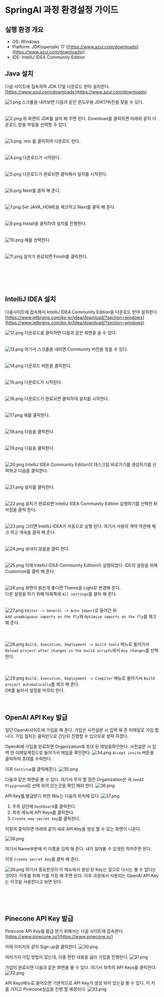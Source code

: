 # SpringAI 과정 환경설정 가이드

## 실행 환경 개요
- OS: Windows
- Platform: JDK(openjdk) 17 ([https://www.azul.com/downloads](https://www.azul.com/downloads))
- IDE: IntelliJ IDEA Community Edition


## Java 설치
다음 사이트에 접속하여 JDK 17을 다운로드 받아 설치한다.
[https://www.azul.com/downloads](https://www.azul.com/downloads)

![1.png](img%2F00%2F1.png)
스크롤을 내려보면 다음과 같은 윈도우용 JDK17버전을 찾을 수 있다.
<br><br><br>
![2.png](img%2F00%2F2.png)
위 화면의 JDK를 설치 해 주면 된다. Download를 클릭하면 아래와 같이 다운로드 받을 파일을 선택할 수 있다.
<br><br><br>
![3.png](img%2F00%2F3.png)
.msi 를 클릭하여 다운로드 한다.
<br><br><br>
![4.png](img%2F00%2F4.png)
다운로드가 시작된다.
<br><br><br>
![5.png](img%2F00%2F5.png)
다운로드가 완료되면 클릭해서 설치를 시작한다.
<br><br><br>
![6.png](img%2F00%2F6.png)
Next를 클릭 해 준다.
<br><br><br>
![7.png](img%2F00%2F7.png)
Set JAVA_HOME을 체크하고 Next를 클릭 해 준다.
<br><br><br>
![9.png](img%2F00%2F9.png)
Install을 클릭하여 설치를 진행한다.
<br><br><br>
![10.png](img%2F00%2F10.png)
예를 선택한다. 
<br><br><br>
![11.png](img%2F00%2F11.png)
설치가 완료되면 Finish를 클릭한다.
<br><br><br>
<br><br><br>

## IntelliJ IDEA 설치
다음사이트에 접속해서 IntelliJ IDEA Community Edition을 다운로드 받아 설치한다. 
[https://www.jetbrains.com/ko-kr/idea/download/?section=windows](https://www.jetbrains.com/ko-kr/idea/download/?section=windows)

![12.png](img%2F00%2F12.png)
다운로드를 클릭하면 다음과 같은 화면을 솔 수 있다.
<br><br><br>
![13.png](img%2F00%2F13.png)
여기서 스크롤을 내리면 Community 버전을 찾을 수 있다.
<br><br><br>
![14.png](img%2F00%2F14.png)
다운로드 버튼을 클릭한다.
<br><br><br>
![15.png](img%2F00%2F15.png)
다운로드가 시작된다.
<br><br><br>
![16.png](img%2F00%2F16.png)
다운로드가 완료되면 클릭하여 설치를 시작한다.
<br><br><br>
![17.png](img%2F00%2F17.png)
예를 클릭한다. 
<br><br><br>
![18.png](img%2F00%2F18.png)
다음을 클릭한다. 
<br><br><br>
![19.png](img%2F00%2F19.png)
다음을 클릭한다. 
<br><br><br>
![20.png](img%2F00%2F20.png)
IntelliJ IDEA Community Edition의 데스크탑 바로가기를 생성하기를 선택하고 다음을 클릭한다. 
<br><br><br>
![21.png](img%2F00%2F21.png)
설치를 클릭한다.
<br><br><br>
![22.png](img%2F00%2F22.png)
설치가 완료되면 IntelliJ IDEA Community Edition 실행하기를 선택한 뒤 마침을 클릭 한다.
<br><br><br>
![23.png](img%2F00%2F23.png)
그러면 IntelliJ IDEA가 자동으로 실행 된다. 여기서 사용자 계약 약관에 체크 하고 계속을 클릭 해 준다. 
<br><br><br>
![24.png](img%2F00%2F24.png)
보내지 않음을 클릭 한다. 
<br><br><br>
![25.png](img%2F00%2F25.png)
이제 IntelliJ IDEA Community Edition이 실행되었다. 
IDE의 설정을 위해 Customize를 클릭 해 준다. 
<br><br><br>
![26.png](img%2F00%2F26.png)
화면이 밝은게 좋다면 Theme을 Light로 변경해 준다.<br>
다른 설정을 하기 위해 아래쪽에 `All settings`를 클릭 해 준다.
<br><br><br>
![27.png](img%2F00%2F27.png)
`Editor -> General -> Auto Import`로 들어간 뒤 <br>
`Add unambiguous imports on the fly`와 `Optimize imports on the fly`를 체크 해 준다. <br>
<br><br><br>
![28.png](img%2F00%2F28.png)
`Build, Execution, Deployment -> build tools` 메뉴로 들어가서 `Reload project after changes in the build scripts`에서 `Any changes`를 선택한다. <br>
<br><br><br>
![29.png](img%2F00%2F29.png)
`Build, Execution, Deployment -> Compiler` 메뉴로 들어가서 `Build project automatically`를 체크 해 준다. <br>
OK를 눌러서 설정을 마무리 한다. 
<br><br><br>



## OpenAI API Key 발급
일단 OpenAI사이트에 가입을 해 준다. 가입은 사전설문 시 입력 해 준 이메일로 가입 합니다. 
가입 절차는 클릭만으로 간단히 진행할 수 있으므로 생략 하겠다. 


OpenAI에 가입을 완료하면 Organization에 초대 된 메일을확인한다.
사전설문 시 입력 한 이메일계정으로 들어가서 메일을 확인한다. 
![34.png](img%2F00%2F34.png)
`Accept invite` 버튼을 클릭하여 초대를 수락한다.

이후 `Continue`를 클릭해준다. 
![35.png](img%2F00%2F35.png)


다음과 같은 화면을 볼 수 있다. 여기서 주의 할 점은 Organization은 꼭 `GenAI Playground`로 선택 되어 있는것을 확인 해야 한다. 
![36.png](img%2F00%2F36.png)

API Key를 발급받기 위한 메뉴는 다음의 위치에 있다. 
![37.png](img%2F00%2F37.png)
1. 우측 상단에 `Dashboard`를 클릭힌다. 
2. 좌측 메뉴에 API Keys를 클릭한다. 
3. `Create new secret key`를 클릭한다.

이렇게 클릭하면 아래와 같이 새로 API Key를 생성 할 수 있는 화면이 나온다.

![38.png](img%2F00%2F38.png)

여기서 Name부분에 키 이름을 입력 해 준다. 내가 알아볼 수 있게만 적어주면 된다. 

이후 `Create secret key`를 클릭 해 준다. 

![39.png](img%2F00%2F39.png)
여기서 중요한것이 이 메뉴에서 생성 된 Key는 앞으로 다시는 볼 수 없다는 것이다. 
이후를 위해 키를 저장 해 주면 된다. 이후 과정에서 사용되는 OpenAI API Key는 이것을 사용한다고 보면 된다. 




<br><br><br>

## Pinecone API Key 발급
Pinecone API Key를 발급 받기 위해서는 다음 사이트에 접속한다.<br>
[https://www.pinecone.io/](https://www.pinecone.io/)

아래 이미지와 같이 Sign up을 클릭한다.
![30.png](img%2F00%2F30.png)

여러가지 가입 방법이 있는데, 이중 편한 내용을 골라 가입을 진행한다.
![31.png](img%2F00%2F31.png)


가입이 완료되면 다음과 같은 화면을 볼 수 있다. 여기서 좌측의 API Keys를 클릭한다.
![32.png](img%2F00%2F32.png)

API Keys메뉴로 들어오면 기본적으로 API Key가 생성 되어 있는걸 볼 수 있다. 
이 키를 가지고 Pinecone실습을 진행 할 예정이다.
![33.png](img%2F00%2F33.png)
